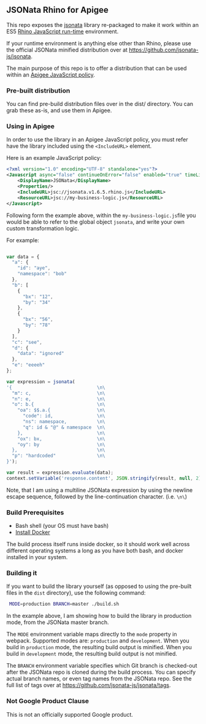 ## JSONata Rhino for Apigee

This repo exposes the [jsonata](http://jsonata.org/) library re-packaged to make it work within an 
ES5 [Rhino JavaScript run-time](https://developer.mozilla.org/en-US/docs/Mozilla/Projects/Rhino) environment.

If your runtime environment is anything else other than Rhino, please use the official JSONata minified
distribution over at https://github.com/jsonata-js/jsonata.

The main purpose of this repo is to offer a distribution that can be used within an 
[Apigee JavaScript policy](https://docs.apigee.com/api-platform/reference/policies/javascript-policy).


### Pre-built distribution

You can find pre-build distribution files over in the dist/ directory. You can grab these as-is, and use 
them in Apigee.


### Using in Apigee

In order to use the library in an Apigee JavaScript policy, you must refer have the library included using
the `<IncludeURL>` element.

Here is an example JavaScript policy:

```xml
<?xml version="1.0" encoding="UTF-8" standalone="yes"?>
<Javascript async="false" continueOnError="false" enabled="true" timeLimit="200" name="JSONata">
    <DisplayName>JSONata</DisplayName>
    <Properties/>
    <IncludeURL>jsc://jsonata.v1.6.5.rhino.js</IncludeURL>
    <ResourceURL>jsc://my-business-logic.js</ResourceURL>
</Javascript>
```


Following form the example above, within the `my-business-logic.js`file you would be able to refer to the
global object `jsonata`, and write your own custom transformation logic.

For example:

```javascript

var data = {
  "a": {
    "id": "aye",
    "namespace": "bob"
  },
  "b": [
    {
      "bx": "12",
      "by": "34"
    },
    {
      "bx": "56",
      "by": "78"
    }
  ],
  "c": "see",
  "d": {
    "data": "ignored"
  },
  "e": "eeeeh"
};

var expression = jsonata(
'{                               \n\
  "m": c,                        \n\
  "n": e,                        \n\
  "o": b.{                       \n\
    "oa": $$.a.{                 \n\
      "code": id,                \n\
      "ns": namespace,           \n\
      "q": id & "@" & namespace  \n\
    },                           \n\
    "ox": bx,                    \n\
    "oy": by                     \n\
  },                             \n\
  "p": "hardcoded"               \n\
}');

var result = expression.evaluate(data); 
context.setVariable('response.content', JSON.stringify(result, null, 2));
```


Note, that I am using a multiline JSONata expression by using the 
newline escape sequence, followed by the line-continuation character.  (i.e. `\n\`)





### Build Prerequisites

  * Bash shell (your OS must have bash)
  * [Install Docker](https://docs.docker.com/install/)
  

The build process itself runs inside docker, so it should work well across different operating
systems a long as you have both bash, and docker installed in your system.

### Building it

If you want to build the library yourself (as opposed to using the pre-built files in the `dist` directory), use the 
following command:

```bash
 MODE=production BRANCH=master ./build.sh
```

In the example above, I am showing how to build the library in production mode, from the JSONata master branch.

The `MODE` environment variable maps directly to the `mode` property in webpack. Supported modes are: `production` and `development`. When you build in `production` mode, the resulting build output is
minified. When you build in `development` mode, the resulting build output is not minified.

The `BRANCH` environment variable specifies which Git branch is checked-out after the JSONata repo is cloned during
the build process. You can specify actual branch names, or even tag names from the JSONata repo. See the full list of
tags over at https://github.com/jsonata-js/jsonata/tags.


### Not Google Product Clause

This is not an officially supported Google product.